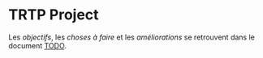 TRTP Project
============

Les *objectifs*, les *choses à faire* et les *améliorations* se retrouvent dans le document [TODO](https://github.com/RomainGrx/TRTP-Project/blob/master/TODO.md).
